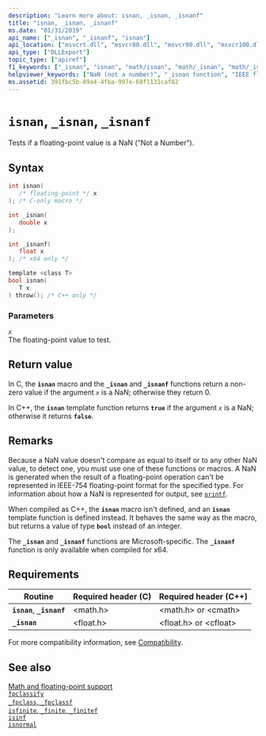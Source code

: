 ```yaml
---
description: "Learn more about: isnan, _isnan, _isnanf"
title: "isnan, _isnan, _isnanf"
ms.date: "01/31/2019"
api_name: ["_isnan", "_isnanf", "isnan"]
api_location: ["msvcrt.dll", "msvcr80.dll", "msvcr90.dll", "msvcr100.dll", "msvcr100_clr0400.dll", "msvcr110.dll", "msvcr110_clr0400.dll", "msvcr120.dll", "msvcr120_clr0400.dll", "ucrtbase.dll", "api-ms-win-crt-math-l1-1-0.dll"]
api_type: ["DLLExport"]
topic_type: ["apiref"]
f1_keywords: ["_isnan", "isnan", "math/isnan", "math/_isnan", "math/_isnanf", "_isnanf"]
helpviewer_keywords: ["NaN (not a number)", "_isnan function", "IEEE floating-point representation", "Not a Number (NaNs)", "isnan function"]
ms.assetid: 391fbc5b-89a4-4fba-997e-68f1131caf82
---
```

# `isnan`, `_isnan`, `_isnanf`

Tests if a floating-point value is a NaN ("Not a Number").

## Syntax

```C
int isnan(
   /* floating-point */ x
); /* C-only macro */

int _isnan(
   double x
);

int _isnanf(
   float x
); /* x64 only */

template <class T>
bool isnan(
   T x
) throw(); /* C++ only */
```

### Parameters

*`x`*\
The floating-point value to test.

## Return value

In C, the **`isnan`** macro and the **`_isnan`** and **`_isnanf`** functions return a non-zero value if the argument *`x`* is a NaN; otherwise they return 0.

In C++, the **`isnan`** template function returns **`true`** if the argument *`x`* is a NaN; otherwise it returns **`false`**.

## Remarks

Because a NaN value doesn't compare as equal to itself or to any other NaN value, to detect one, you must use one of these functions or macros. A NaN is generated when the result of a floating-point operation can't be represented in IEEE-754 floating-point format for the specified type. For information about how a NaN is represented for output, see [`printf`](printf-printf-l-wprintf-wprintf-l.md).

When compiled as C++, the **`isnan`** macro isn't defined, and an **`isnan`** template function is defined instead. It behaves the same way as the macro, but returns a value of type **`bool`** instead of an integer.

The **`_isnan`** and **`_isnanf`** functions are Microsoft-specific. The **`_isnanf`** function is only available when compiled for x64.

## Requirements

|Routine|Required header (C)|Required header (C++)|
|-------------|---------------------------|-------------------------------|
|**`isnan`**, **`_isnanf`**|\<math.h>|\<math.h> or \<cmath>|
|**`_isnan`**|\<float.h>|\<float.h> or \<cfloat>|

For more compatibility information, see [Compatibility](../compatibility.md).

## See also

[Math and floating-point support](../floating-point-support.md)\
[`fpclassify`](fpclassify.md)\
[`_fpclass`, `_fpclassf`](fpclass-fpclassf.md)\
[`isfinite`, `_finite`, `_finitef`](finite-finitef.md)\
[`isinf`](isinf.md)\
[`isnormal`](isnormal.md)
